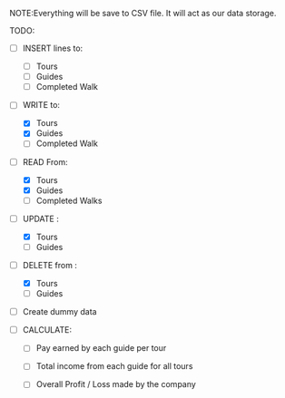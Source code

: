NOTE:Everything will be save to CSV file. It will act as our data storage.

TODO: 
 - [ ] INSERT lines to:
    - [ ] Tours
	- [ ] Guides
	- [ ] Completed Walk

 - [ ] WRITE to:
	- [x] Tours
	- [x] Guides
	- [ ] Completed Walk

- [ ] READ From:
	- [x] Tours
	- [x] Guides
	- [ ] Completed Walks

- [ ] UPDATE :
	- [x] Tours
	- [ ] Guides

- [ ] DELETE from :
	- [X] Tours
	- [ ] Guides

- [ ] Create dummy data

- [ ] CALCULATE:
    - [ ] Pay earned by each guide per tour
	- [ ] Total income from each guide for all tours
	- [ ] Overall Profit / Loss made by the company

